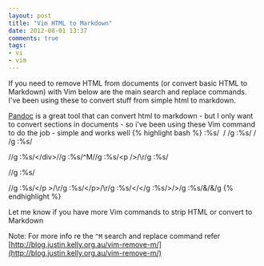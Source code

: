 ```yaml
---
layout: post
title: "Vim HTML to Markdown"
date: 2012-08-01 13:37
comments: true
tags: 
- vi
- vim
---
```


If you need to remove HTML from documents (or convert basic HTML to Markdown) with Vim below are the main search and replace commands.  I've been using these to convert stuff from simple html to markdown.

[Pandoc](http://johnmacfarlane.net/pandoc/) is a great tool that can convert html to markdown - but I only want to convert sections in documents - so i've been using these Vim command to do the job - simple and works well
{% highlight bash %}
:%s/&nbsp; / /g
:%s/&nbsp;/ /g
:%s/<div>//g
:%s/<\/div>//g
:%s/^M//g
:%s/<p \/>/\r/g
:%s/<p >//g
:%s/<p>//g
:%s/<\/p >/\r/g
:%s/<\/p>/\r/g
:%s/&lt;/</g
:%s/&gt;/>/g
:%s/&amp;/\&/g
{% endhighlight %}

Let me know if you have more Vim commands to strip HTML or convert to Markdown

Note: For more info re the `^M` search and replace command refer [http://blog.justin.kelly.org.au/vim-remove-m/](http://blog.justin.kelly.org.au/vim-remove-m/)
